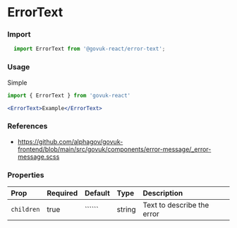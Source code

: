ErrorText
=========

### Import
```js
  import ErrorText from '@govuk-react/error-text';
```
<!-- STORY -->

### Usage


Simple

```jsx
import { ErrorText } from 'govuk-react'

<ErrorText>Example</ErrorText>
```

### References
- https://github.com/alphagov/govuk-frontend/blob/main/src/govuk/components/error-message/_error-message.scss

### Properties
Prop | Required | Default | Type | Description
:--- | :------- | :------ | :--- | :----------
 `children` | true | `````` | string | Text to describe the error


